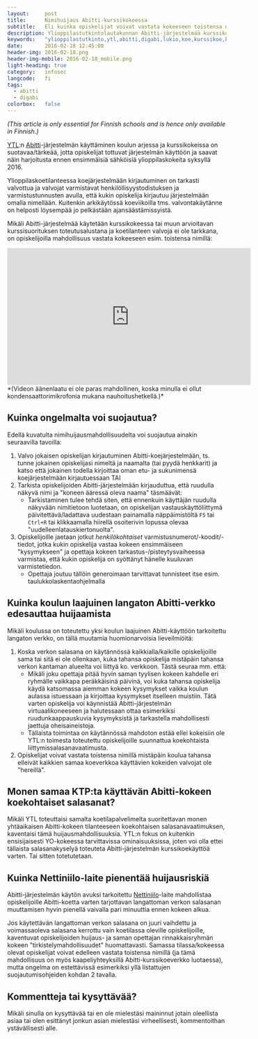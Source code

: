 ```yaml
---
layout:     post
title:      Nimihuijaus Abitti-kurssikokeessa
subtitle:   Eli kuinka opiskelijat voivat vastata kokeeseen toistensa nimillä
description: Ylioppilastutkintolautakunnan Abitti-järjestelmää kurssikokeissa käytettäessä opiskelijat voivat melko pienellä vaivalla uskottavasti vastata kokeeseen toistensa nimillä ellei kokeen valvoja ole tarkkana.
keywords:   "ylioppilastutkinto,ytl,abitti,digabi,lukio,koe,kurssikoe,koeviikko,yo-koe,ylioppilaskoe,huijaus,lunttaus,koeviikko,yläkoulu,yläaste"
date:       2016-02-18 12:45:00
header-img: 2016-02-18.png
header-img-mobile: 2016-02-18_mobile.png
light-heading: true
category:   infosec
langcode:   fi
tags:
  - abitti
  - digabi
colorbox:   false
---
```


*(This article is only essential for Finnish schools and is hence only available in Finnish.)*

[YTL](http://ylioppilastutkinto.fi):n [Abitti](https://www.abitti.fi)-järjestelmän käyttäminen koulun arjessa ja kurssikokeissa on suotavaa/tärkeää, jotta opiskelijat tottuvat järjestelmän käyttöön ja saavat näin harjoitusta ennen ensimmäisiä sähköisiä ylioppilaskokeita syksyllä 2016.

Ylioppilaskoetilanteessa koejärjestelmään kirjautuminen on tarkasti valvottua ja valvojat varmistavat henkilöllisyystodistuksen ja varmistustunnusten avulla, että kukin opiskelija kirjautuu järjestelmään omalla nimellään. Kuitenkin arkikäytössä koeviikoilla tms. valvontakäytänne on helposti löysempää jo pelkästään ajansäästämissyistä.

Mikäli Abitti-järjestelmää käytetään kurssikokeessa tai muun arvioitavan kurssisuorituksen toteutusalustana ja koetilanteen valvoja ei ole tarkkana, on opiskelijoilla mahdollisuus vastata kokeeseen esim. toistensa nimillä:

<iframe width="560" height="315" src="https://www.youtube.com/embed/iGbf1TdIa8w" frameborder="0" allowfullscreen></iframe>
*(Videon äänenlaatu ei ole paras mahdollinen, koska minulla ei ollut kondensaattorimikrofonia mukana nauhoitushetkellä.)*

## Kuinka ongelmalta voi suojautua?

Edellä kuvatulta nimihuijausmahdollisuudelta voi suojautua ainakin seuraavilla tavoilla:

1. Valvo jokaisen opiskelijan kirjautuminen Abitti-koejärjestelmään, ts. tunne jokainen opiskelijasi nimeltä ja naamalta (tai pyydä henkkarit) ja katso että jokainen todella kirjoittaa oman etu- ja sukunimensä koejärjestelmään kirjautuessaan TAI
2. Tarkista opiskelijoiden Abitti-järjestelmään kirjauduttua, että ruudulla näkyvä nimi ja "koneen ääressä oleva naama" täsmäävät:
	- Tarkistaminen tulee tehdä siten, että ennenkuin käyttäjän ruudulla näkyvään nimitietoon luotetaan, on opiskelijan vastauskäyttöliittymä päivitettävä/ladattava uudestaan painamalla näppäimistöltä `F5` tai `Ctrl+R` tai klikkaamalla hiirellä osoiterivin lopussa olevaa "uudelleenlatauskiertonuolta".
3. Opiskelijoille jaetaan jotkut *henkilökohtaiset* varmistusnumerot/-koodit/-tiedot, jotka kukin opiskelija vastaa kokeen ensimmäiseen "kysymykseen" ja opettaja kokeen tarkastus-/pisteytysvaiheessa varmistaa, että kukin opiskelija on syöttänyt hänelle kuuluvan varmistetiedon.
	- Opettaja joutuu tällöin generoimaan tarvittavat tunnisteet itse esim. taulukkolaskentaohjelmalla

## Kuinka koulun laajuinen langaton Abitti-verkko edesauttaa huijaamista

Mikäli koulussa on toteutettu yksi koulun laajuinen Abitti-käyttöön tarkoitettu langaton verkko, on tällä muutamia huomionarvoisia lieveilmiöitä:

1. Koska verkon salasana on käytännössä kaikkialla/kaikille opiskelijoille sama tai sitä ei ole ollenkaan, kuka tahansa opiskelija mistäpäin tahansa verkon kantaman alueelta voi liittyä ko. verkkoon. Tästä seuraa mm. että:
	- Mikäli joku opettaja pitää hyvin saman tyylisen kokeen kahdelle eri ryhmälle vaikkapa peräkkäisinä päivinä, voi kuka tahansa opiskelija käydä katsomassa aiemman kokeen kysymykset vaikka koulun aulassa istuessaan ja kirjoittaa kysymykset itselleen muistiin. Tätä varten opiskelija voi käynnistää Abitti-järjestelmän virtuaalikoneeseen ja halutessaan ottaa esimerkiksi ruudunkaappauskuvia kysymyksistä ja tarkastella mahdollisesti jaettuja oheisaineistoja.
	- Tällaista toimintaa on käytännössä mahdoton estää ellei kokeisiin ole YTL:n toimesta toteutettu opiskelijoille suunnattua koekohtaista liittymissalasanavaatimusta.
2. Opiskelijat voivat vastata toistensa nimillä mistäpäin koulua tahansa elleivät kaikkien samaa koeverkkoa käyttävien kokeiden valvojat ole "hereillä".

## Monen samaa KTP:ta käyttävän Abitti-kokeen koekohtaiset salasanat?

Mikäli YTL toteuttaisi samalta koetilapalvelimelta suoritettavan monen yhtäaikaisen Abitti-kokeen tilanteeseen koekohtaisen salasanavaatimuksen, kaventaisi tämä huijausmahdollisuuksia. YTL:n fokus on kuitenkin ensisijaisesti YO-kokeessa tarvittavissa ominaisuuksissa, joten voi olla ettei tällaista salasanakyselyä toteuteta Abitti-järjestelmän kurssikoekäyttöä varten. Tai sitten totetutetaan.

## Kuinka Nettiniilo-laite pienentää huijausriskiä

Abitti-järjestelmän käytön avuksi tarkoitettu [Nettiniilo](https://nettiniilo.fi)-laite mahdollistaa opiskelijoille Abitti-koetta varten tarjottavan langattoman verkon salasanan muuttamisen hyvin pienellä vaivalla pari minuuttia ennen kokeen alkua.

Jos käytettävän langattoman verkon salasana on juuri vaihdettu ja voimassaoleva salasana kerrottu vain koetilassa oleville opiskelijoille, kaventuvat opiskelijoiden huijaus- ja saman opettajan rinnakkaisryhmän kokeen "tirkistelymahdollisuudet" huomattavasti. Samassa tilassa/kokeessa olevat opiskelijat voivat edelleen vastata toistensa nimillä (ja tämä mahdollisuus on myös kaapeliyhteyksillä Abitti-kurssikoeverkko luotaessa), mutta ongelma on estettävissä esimerkiksi yllä listattujen suojautumisohjeiden kohdan 2 tavalla.

## Kommentteja tai kysyttävää?

Mikäli sinulla on kysyttävää tai en ole mielestäsi maininnut jotain oleellista asiaa tai olen esittänyt jonkun asian mielestäsi virheellisesti, kommentoithan ystävällisesti alle.